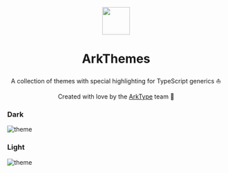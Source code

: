 <div align="center">
  <img src="https://arktype.io/image/logo.png" height="64px" />
  <h1>ArkThemes</h1>
</div>

<div align="center">

A collection of themes with special highlighting for TypeScript generics ⛵

Created with love by the [ArkType](https://arktype.io) team 🥰

</div>

### Dark

![theme](https://github.com/arktypeio/arktype/tree/main/ark/themes/dark.png)

### Light

![theme](https://github.com/arktypeio/arktype/tree/main/ark/themes/light.png)
